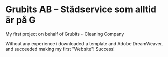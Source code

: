 # Grubits AB – Städservice som alltid är på G
My first project on behalf of Grubits - Cleaning Company

Without any experience i downloaded a template and Adobe DreamWeaver, and succeeded making my first "Website"! Success!
